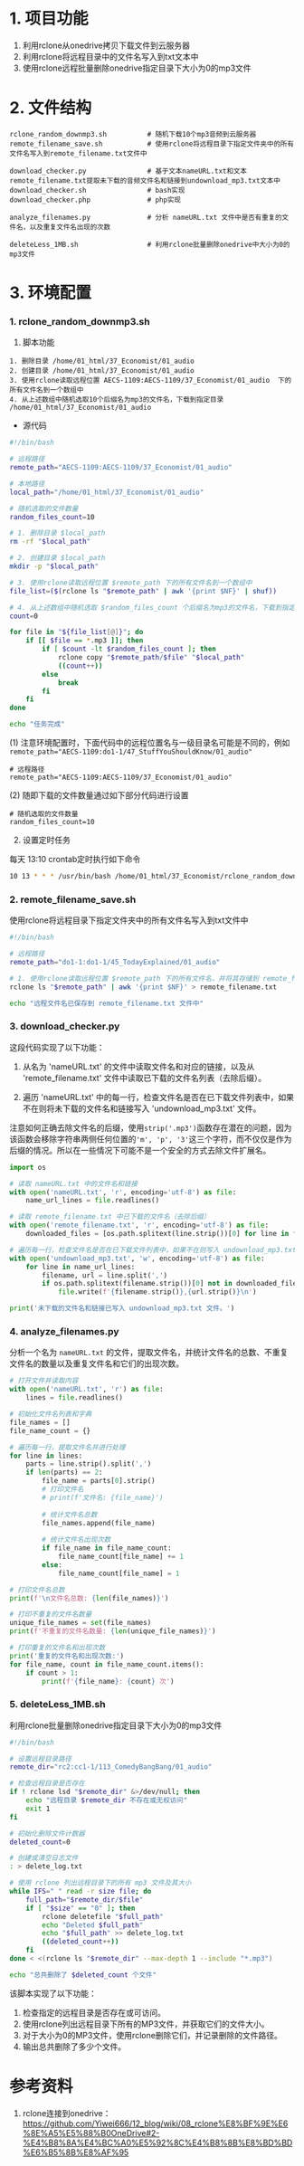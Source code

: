 # 1. 项目功能

1. 利用rclone从onedrive拷贝下载文件到云服务器
2. 利用rclone将远程目录中的文件名写入到txt文本中
3. 使用rclone远程批量删除onedrive指定目录下大小为0的mp3文件


# 2. 文件结构

```
rclone_random_downmp3.sh          # 随机下载10个mp3音频到云服务器
remote_filename_save.sh           # 使用rclone将远程目录下指定文件夹中的所有文件名写入到remote_filename.txt文件中

download_checker.py               # 基于文本nameURL.txt和文本remote_filename.txt提取未下载的音频文件名和链接到undownload_mp3.txt文本中
download_checker.sh               # bash实现
download_checker.php              # php实现

analyze_filenames.py              # 分析 nameURL.txt 文件中是否有重复的文件名，以及重复文件名出现的次数

deleteLess_1MB.sh                 # 利用rclone批量删除onedrive中大小为0的mp3文件
```


# 3. 环境配置

### 1. rclone_random_downmp3.sh

1. 脚本功能

```
1. 删除目录 /home/01_html/37_Economist/01_audio 
2. 创建目录 /home/01_html/37_Economist/01_audio 
3. 使用rclone读取远程位置 AECS-1109:AECS-1109/37_Economist/01_audio  下的所有文件名到一个数组中
4. 从上述数组中随机选取10个后缀名为mp3的文件名，下载到指定目录 /home/01_html/37_Economist/01_audio
```

- 源代码

```sh
#!/bin/bash

# 远程路径
remote_path="AECS-1109:AECS-1109/37_Economist/01_audio"

# 本地路径
local_path="/home/01_html/37_Economist/01_audio"

# 随机选取的文件数量
random_files_count=10

# 1. 删除目录 $local_path
rm -rf "$local_path"

# 2. 创建目录 $local_path
mkdir -p "$local_path"

# 3. 使用rclone读取远程位置 $remote_path 下的所有文件名到一个数组中
file_list=($(rclone ls "$remote_path" | awk '{print $NF}' | shuf))

# 4. 从上述数组中随机选取 $random_files_count 个后缀名为mp3的文件名，下载到指定目录 $local_path
count=0

for file in "${file_list[@]}"; do
    if [[ $file == *.mp3 ]]; then
        if [ $count -lt $random_files_count ]; then
            rclone copy "$remote_path/$file" "$local_path"
            ((count++))
        else
            break
        fi
    fi
done

echo "任务完成"
```

(1) 注意环境配置时，下面代码中的远程位置名与一级目录名可能是不同的，例如`remote_path="AECS-1109:do1-1/47_StuffYouShouldKnow/01_audio"`

```
# 远程路径
remote_path="AECS-1109:AECS-1109/37_Economist/01_audio"
```

(2) 随即下载的文件数量通过如下部分代码进行设置

```
# 随机选取的文件数量
random_files_count=10
```



2. 设置定时任务

每天 13:10 crontab定时执行如下命令

```sh
10 13 * * * /usr/bin/bash /home/01_html/37_Economist/rclone_random_downmp3.sh
```


### 2. remote_filename_save.sh

使用rclone将远程目录下指定文件夹中的所有文件名写入到txt文件中

```sh
#!/bin/bash

# 远程路径
remote_path="do1-1:do1-1/45_TodayExplained/01_audio"

# 1. 使用rclone读取远程位置 $remote_path 下的所有文件名，并将其存储到 remote_filename.txt 文件中
rclone ls "$remote_path" | awk '{print $NF}' > remote_filename.txt

echo "远程文件名已保存到 remote_filename.txt 文件中"
```


### 3. download_checker.py

这段代码实现了以下功能：

1. 从名为 'nameURL.txt' 的文件中读取文件名和对应的链接，以及从 'remote_filename.txt' 文件中读取已下载的文件名列表（去除后缀）。

2. 遍历 'nameURL.txt' 中的每一行，检查文件名是否在已下载文件列表中，如果不在则将未下载的文件名和链接写入 'undownload_mp3.txt' 文件。

注意如何正确去除文件名的后缀，使用`strip('.mp3')`函数存在潜在的问题，因为该函数会移除字符串两侧任何位置的` 'm', 'p', '3' `这三个字符，而不仅仅是作为后缀的情况。所以在一些情况下可能不是一个安全的方式去除文件扩展名。

```py
import os

# 读取 nameURL.txt 中的文件名和链接
with open('nameURL.txt', 'r', encoding='utf-8') as file:
    name_url_lines = file.readlines()

# 读取 remote_filename.txt 中已下载的文件名（去除后缀）
with open('remote_filename.txt', 'r', encoding='utf-8') as file:
    downloaded_files = [os.path.splitext(line.strip())[0] for line in file.read().splitlines()]

# 遍历每一行，检查文件名是否在已下载文件列表中，如果不在则写入 undownload_mp3.txt
with open('undownload_mp3.txt', 'w', encoding='utf-8') as file:
    for line in name_url_lines:
        filename, url = line.split(',')
        if os.path.splitext(filename.strip())[0] not in downloaded_files:
            file.write(f'{filename.strip()},{url.strip()}\n')

print('未下载的文件名和链接已写入 undownload_mp3.txt 文件。')
```


### 4. analyze_filenames.py

分析一个名为 `nameURL.txt` 的文件，提取文件名，并统计文件名的总数、不重复文件名的数量以及重复文件名和它们的出现次数。

```py
# 打开文件并读取内容
with open('nameURL.txt', 'r') as file:
    lines = file.readlines()

# 初始化文件名列表和字典
file_names = []
file_name_count = {}

# 遍历每一行，提取文件名并进行处理
for line in lines:
    parts = line.strip().split(',')
    if len(parts) == 2:
        file_name = parts[0].strip()
        # 打印文件名
        # print(f'文件名: {file_name}')
        
        # 统计文件名总数
        file_names.append(file_name)
        
        # 统计文件名出现次数
        if file_name in file_name_count:
            file_name_count[file_name] += 1
        else:
            file_name_count[file_name] = 1

# 打印文件名总数
print(f'\n文件名总数: {len(file_names)}')

# 打印不重复的文件名数量
unique_file_names = set(file_names)
print(f'不重复的文件名数量: {len(unique_file_names)}')

# 打印重复的文件名和出现次数
print('重复的文件名和出现次数:')
for file_name, count in file_name_count.items():
    if count > 1:
        print(f'{file_name}: {count} 次')
```


### 5. deleteLess_1MB.sh

利用rclone批量删除onedrive指定目录下大小为0的mp3文件

```sh
#!/bin/bash

# 设置远程目录路径
remote_dir="rc2:cc1-1/113_ComedyBangBang/01_audio"

# 检查远程目录是否存在
if ! rclone lsd "$remote_dir" &>/dev/null; then
    echo "远程目录 $remote_dir 不存在或无权访问"
    exit 1
fi

# 初始化删除文件计数器
deleted_count=0

# 创建或清空日志文件
: > delete_log.txt

# 使用 rclone 列出远程目录下的所有 mp3 文件及其大小
while IFS=" " read -r size file; do
    full_path="$remote_dir/$file"
    if [ "$size" == "0" ]; then
        rclone deletefile "$full_path"
        echo "Deleted $full_path"
        echo "$full_path" >> delete_log.txt
        ((deleted_count++))
    fi
done < <(rclone ls "$remote_dir" --max-depth 1 --include "*.mp3")

echo "总共删除了 $deleted_count 个文件"
```


该脚本实现了以下功能：

1. 检查指定的远程目录是否存在或可访问。
2. 使用rclone列出远程目录下所有的MP3文件，并获取它们的文件大小。
3. 对于大小为0的MP3文件，使用rclone删除它们，并记录删除的文件路径。
4. 输出总共删除了多少个文件。




# 参考资料

1. rclone连接到onedrive：https://github.com/Yiwei666/12_blog/wiki/08_rclone%E8%BF%9E%E6%8E%A5%E5%88%B0OneDrive#2-%E4%B8%8A%E4%BC%A0%E5%92%8C%E4%B8%8B%E8%BD%BD%E6%B5%8B%E8%AF%95
